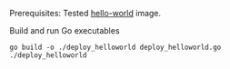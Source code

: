 Prerequisites: Tested [hello-world](../../Images/hello-world) image.

Build and run Go executables

    go build -o ./deploy_helloworld deploy_helloworld.go    
    ./deploy_helloworld